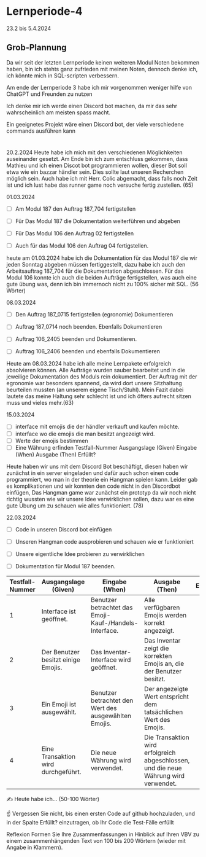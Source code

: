 # Lernperiode-4
23.2 bis 5.4.2024

## Grob-Plannung
Da wir seit der letzten Lernperiode keinen weiteren Modul Noten bekommen haben, bin ich stehts ganz zufrieden mit meinen Noten, dennoch denke ich, ich könnte mich in SQL-scripten verbessern.

Am ende der Lernperiode 3 habe ich mir vorgenommen weniger hilfe von ChatGPT und Freunden zu nutzen

Ich denke mir ich werde einen Discord bot machen, da mir das sehr wahrscheinlich am meisten spass macht.

Ein geeignetes Projekt wäre einen Discord bot, der viele verschiedene commands ausführen kann
#
#

#





20.2.2024
Heute habe ich mich mit den verschiedenen Möglichkeiten auseinander gesetzt. Am Ende bin ich zum entschluss gekommen, dass Mathieu und ich einen Discot bot programmieren wollen, dieser Bot soll etwa wie ein bazzar händler sein. Dies sollte laut unseren Recherchen möglich sein. Auch habe ich mit Herr. Colic abgemacht, dass falls noch Zeit ist und ich lust habe das runner game noch versuche fertig zustellen. (65)



01.03.2024
- [ ] Am Modul 187 den Auftrag 187_704 fertigstellen
- [ ] Für Das Modul 187 die Dokumentation weiterführen und abgeben
- [ ] Für Das Modul 106 den Auftrag 02 fertigstellen
- [ ] Auch für das Modul 106 den Auftrag 04 fertigstellen.


heute am 01.03.2024 habe ich die Dokumentation für das Modul 187 die wir jeden Sonntag abgeben müssen fertiggestellt, dazu habe ich auch den Arbeitsauftrag 187_704 für die Dokumentation abgeschlossen. Für das Modul 106 konnte ich auch die beiden Aufträge fertigstellen, was auch eine gute übung was, denn ich bin immernoch nicht zu 100% sicher mit SQL. (56 Wörter)


08.03.2024
- [ ] Den Auftrag 187_0715 fertigstellen (egronomie) Dokumentieren
- [ ] Auftrag 187_0714 noch beenden. Ebenfalls Dokumentieren
- [ ] Auftrag 106_2405 beenden und Dokumentieren.
- [ ] Auftrag 106_2406 beenden und ebenfalls Dokumentieren


Heute am 08.03.2024 habe ich alle meine Lernpakete erfolgreich absolvieren können. Alle Aufträge wurden sauber bearbeitet und in die jeweilige Dokumentation des Moduls rein dokumentiert. Der Auftrag mit der egronomie war besonders spannend, da wird dort unsere Sitzhaltung beurteilen mussten (an unserem eigene Tisch/Stuhl). Mein Fazit dabei lautete das meine Haltung sehr schlecht ist und ich öfters aufrecht sitzen muss und vieles mehr.(63)



15.03.2024
- [ ] interface mit emojis die der händler verkauft und kaufen möchte.
- [ ] interface wo die emojis die man besitzt angezeigt wird.
- [ ] Werte der emojis bestimmen
- [ ] Eine Währung erfinden
Testfall-Nummer	Ausgangslage (Given)	Eingabe (When)	Ausgabe (Then)	Erfüllt?

Heute haben wir uns mit dem Discord Bot beschäftigt, diesen haben wir zunächst in ein server eingeladen und dafür auch schon einen code programmiert, wo man in der theorie ein Hangman spielen kann. Leider gab es komplikationen und wir konnten den code nicht in den Discordbot einfügen, Das Hangman game war zunächst ein prototyp da wir noch nicht richtig wussten wie wir unsere Idee verwirklichen sollen, dazu war es eine gute Übung um zu schauen wie alles funktioniert. (78)


22.03.2024

- [ ] Code in unseren Discord bot einfügen
- [ ] Unseren Hangman code ausprobieren und schauen wie er funktioniert
- [ ] Unsere eigentliche Idee probieren zu verwirklichen
- [ ] Dokumentation für Modul 187 beenden.




| Testfall-Nummer | Ausgangslage (Given)                              | Eingabe (When)                                      | Ausgabe (Then)                                                                   | Erfüllt? |
| --------------- | --------------------------------------------------- | ---------------------------------------------------- | -------------------------------------------------------------------------------- | -------- |
| 1               | Interface ist geöffnet.                            | Benutzer betrachtet das Emoji-Kauf-/Handels-Interface. | Alle verfügbaren Emojis werden korrekt angezeigt.                              |          |
| 2               | Der Benutzer besitzt einige Emojis.                | Das Inventar-Interface wird geöffnet.                | Das Inventar zeigt die korrekten Emojis an, die der Benutzer besitzt.           |          |
| 3               | Ein Emoji ist ausgewählt.                          | Benutzer betrachtet den Wert des ausgewählten Emojis. | Der angezeigte Wert entspricht dem tatsächlichen Wert des Emojis.               |          |
| 4               | Eine Transaktion wird durchgeführt.                 | Die neue Währung wird verwendet.                     | Die Transaktion wird erfolgreich abgeschlossen, und die neue Währung wird verwendet. |          |

✍️ Heute habe ich... (50-100 Wörter)

☝️ Vergessen Sie nicht, bis einen ersten Code auf github hochzuladen, und in der Spalte Erfüllt? einzutragen, ob Ihr Code die Test-Fälle erfüllt

Reflexion
Formen Sie Ihre Zusammenfassungen in Hinblick auf Ihren VBV zu einem zusammenhängenden Text von 100 bis 200 Wörtern (wieder mit Angabe in Klammern).
